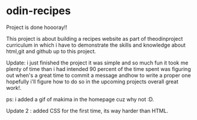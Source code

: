 # odin-recipes
Project is done hoooray!!

This project is about building a recipes website as part of theodinproject curriculum in which i have to demonstrate the skills
and knowledge about html,git and github up to this project.

Update: i just finished the project it was simple and so much fun it took me plenty of time than i had intended 90 percent of the time spent was figuring out when's a great time to commit a message andhow to write a proper one hopefully i'll figure how to do so in the upcoming projects overall great work!.

ps: i added a gif of makima in the homepage cuz why not :D.

Update 2 : added CSS for the first time, its way harder than HTML.

